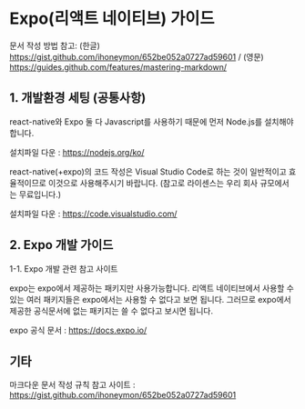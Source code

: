 # Expo(리액트 네이티브) 가이드
문서 작성 방법 참고: (한글) https://gist.github.com/ihoneymon/652be052a0727ad59601 / (영문) https://guides.github.com/features/mastering-markdown/



## 1. 개발환경 세팅 (공통사항)
react-native와 Expo 둘 다 Javascript를 사용하기 때문에 먼저 Node.js를 설치해야 합니다.

설치파일 다운 : https://nodejs.org/ko/



react-native(+expo)의 코드 작성은 Visual Studio Code로 하는 것이 일반적이고 효율적이므로 이것으로 사용해주시기 바랍니다. (참고로 라이센스는 우리 회사 규모에서는 무료입니다.)



설치파일 다운 : https://code.visualstudio.com/







## 2. Expo 개발 가이드
1-1. Expo 개발 관련 참고 사이트

expo는 expo에서 제공하는 패키지만 사용가능합니다.
리액트 네이티브에서 사용할 수 있는 여러 패키지들은 expo에서는 사용할 수 없다고 보면 됩니다.
그러므로 expo에서 제공한 공식문서에 없는 패키지는 쓸 수 없다고 보시면 됩니다.

expo 공식 문서 : https://docs.expo.io/


 



## 기타
  마크다운 문서 작성 규칙 참고 사이트 : https://gist.github.com/ihoneymon/652be052a0727ad59601




